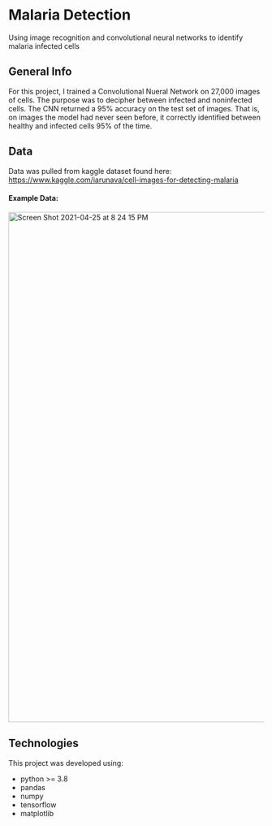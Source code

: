 # Malaria Detection
Using image recognition and convolutional neural networks to identify malaria infected cells

## General Info
For this project, I trained a Convolutional Nueral Network on 27,000 images of cells. The purpose was to decipher between infected and noninfected cells. The CNN returned a 95% accuracy on the test set of images. That is, on images the model had never seen before, it correctly identified between healthy and infected cells 95% of the time. 

## Data
Data was pulled from kaggle dataset found here: https://www.kaggle.com/iarunava/cell-images-for-detecting-malaria

#### Example Data:
<img width="1004" alt="Screen Shot 2021-04-25 at 8 24 15 PM" src="https://user-images.githubusercontent.com/73447072/116014648-40130380-a604-11eb-9cfb-1ea89c5b88b2.png">


## Technologies
This project was developed using:
* python >= 3.8
* pandas
* numpy
* tensorflow
* matplotlib
